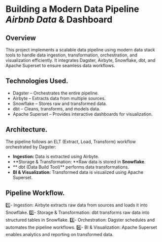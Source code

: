 # Building a Modern Data Pipeline _Airbnb Data_ & Dashboard 

## Overview
This project implements a scalable data pipeline using modern data stack tools to handle data ingestion, transformation, orchestration, and visualization efficiently.
It integrates Dagster, Airbyte, Snowflake, dbt, and Apache Superset to ensure seamless data workflows.

## Technologies Used.
+ Dagster – Orchestrates the entire pipeline.
+ Airbyte – Extracts data from multiple sources.
+ Snowflake – Stores raw and transformed data.
+ dbt – Cleans, transforms, and models data.
+ Apache Superset – Provides interactive dashboards for visualization.

## Architecture.
The pipeline follows an ELT (Extract, Load, Transform) workflow orchestrated by Dagster:
- **Ingestion:** Data is extracted using Airbyte.
- **Storage & Transformation: **Raw data is stored in **Snowflake**.
- ** dbt (Data Build Tool)** performs data transformations.
- **BI & Visualization:** Transformed data is visualized using Apache Superset.

## Pipeline Workflow.
1️⃣- Ingestion: Airbyte extracts raw data from sources and loads it into Snowflake.
2️⃣- Storage & Transformation: dbt transforms raw data into structured tables in Snowflake.
3️⃣- Orchestration: Dagster schedules and automates the pipeline workflows.
4️⃣- BI & Visualization: Apache Superset enables analytics and reporting on transformed data.
